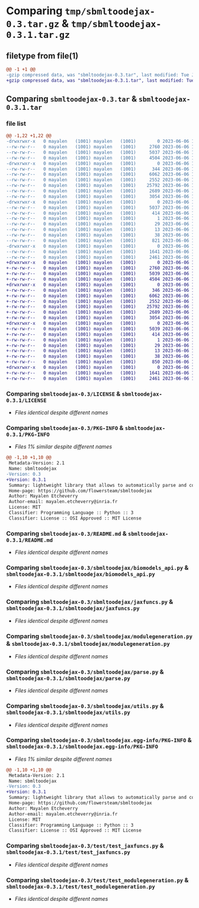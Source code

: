 # Comparing `tmp/sbmltoodejax-0.3.tar.gz` & `tmp/sbmltoodejax-0.3.1.tar.gz`

## filetype from file(1)

```diff
@@ -1 +1 @@
-gzip compressed data, was "sbmltoodejax-0.3.tar", last modified: Tue Jun  6 15:07:25 2023, max compression
+gzip compressed data, was "sbmltoodejax-0.3.1.tar", last modified: Tue Jun  6 15:16:28 2023, max compression
```

## Comparing `sbmltoodejax-0.3.tar` & `sbmltoodejax-0.3.1.tar`

### file list

```diff
@@ -1,22 +1,22 @@
-drwxrwxr-x   0 mayalen   (1001) mayalen   (1001)        0 2023-06-06 15:07:25.018816 sbmltoodejax-0.3/
--rw-rw-r--   0 mayalen   (1001) mayalen   (1001)     2760 2023-06-06 15:00:48.000000 sbmltoodejax-0.3/LICENSE
--rw-rw-r--   0 mayalen   (1001) mayalen   (1001)     5037 2023-06-06 15:07:25.014816 sbmltoodejax-0.3/PKG-INFO
--rw-rw-r--   0 mayalen   (1001) mayalen   (1001)     4504 2023-06-06 15:00:48.000000 sbmltoodejax-0.3/README.md
-drwxrwxr-x   0 mayalen   (1001) mayalen   (1001)        0 2023-06-06 15:07:25.014816 sbmltoodejax-0.3/sbmltoodejax/
--rw-rw-r--   0 mayalen   (1001) mayalen   (1001)      344 2023-06-06 15:00:48.000000 sbmltoodejax-0.3/sbmltoodejax/__init__.py
--rw-rw-r--   0 mayalen   (1001) mayalen   (1001)     6062 2023-06-06 15:00:48.000000 sbmltoodejax-0.3/sbmltoodejax/biomodels_api.py
--rw-rw-r--   0 mayalen   (1001) mayalen   (1001)     2552 2023-06-06 15:00:48.000000 sbmltoodejax-0.3/sbmltoodejax/jaxfuncs.py
--rw-rw-r--   0 mayalen   (1001) mayalen   (1001)    25792 2023-06-06 15:00:48.000000 sbmltoodejax-0.3/sbmltoodejax/modulegeneration.py
--rw-rw-r--   0 mayalen   (1001) mayalen   (1001)     2689 2023-06-06 15:00:48.000000 sbmltoodejax-0.3/sbmltoodejax/parse.py
--rw-rw-r--   0 mayalen   (1001) mayalen   (1001)     3054 2023-06-06 15:00:48.000000 sbmltoodejax-0.3/sbmltoodejax/utils.py
-drwxrwxr-x   0 mayalen   (1001) mayalen   (1001)        0 2023-06-06 15:07:25.014816 sbmltoodejax-0.3/sbmltoodejax.egg-info/
--rw-rw-r--   0 mayalen   (1001) mayalen   (1001)     5037 2023-06-06 15:07:24.000000 sbmltoodejax-0.3/sbmltoodejax.egg-info/PKG-INFO
--rw-rw-r--   0 mayalen   (1001) mayalen   (1001)      414 2023-06-06 15:07:24.000000 sbmltoodejax-0.3/sbmltoodejax.egg-info/SOURCES.txt
--rw-rw-r--   0 mayalen   (1001) mayalen   (1001)        1 2023-06-06 15:07:24.000000 sbmltoodejax-0.3/sbmltoodejax.egg-info/dependency_links.txt
--rw-rw-r--   0 mayalen   (1001) mayalen   (1001)       29 2023-06-06 15:07:24.000000 sbmltoodejax-0.3/sbmltoodejax.egg-info/requires.txt
--rw-rw-r--   0 mayalen   (1001) mayalen   (1001)       13 2023-06-06 15:07:24.000000 sbmltoodejax-0.3/sbmltoodejax.egg-info/top_level.txt
--rw-rw-r--   0 mayalen   (1001) mayalen   (1001)       38 2023-06-06 15:07:25.018816 sbmltoodejax-0.3/setup.cfg
--rw-rw-r--   0 mayalen   (1001) mayalen   (1001)      821 2023-06-06 15:07:18.000000 sbmltoodejax-0.3/setup.py
-drwxrwxr-x   0 mayalen   (1001) mayalen   (1001)        0 2023-06-06 15:07:25.014816 sbmltoodejax-0.3/test/
--rw-rw-r--   0 mayalen   (1001) mayalen   (1001)     1641 2023-06-06 15:00:48.000000 sbmltoodejax-0.3/test/test_jaxfuncs.py
--rw-rw-r--   0 mayalen   (1001) mayalen   (1001)     2461 2023-06-06 15:00:48.000000 sbmltoodejax-0.3/test/test_modulegeneration.py
+drwxrwxr-x   0 mayalen   (1001) mayalen   (1001)        0 2023-06-06 15:16:28.756468 sbmltoodejax-0.3.1/
+-rw-rw-r--   0 mayalen   (1001) mayalen   (1001)     2760 2023-06-06 15:00:48.000000 sbmltoodejax-0.3.1/LICENSE
+-rw-rw-r--   0 mayalen   (1001) mayalen   (1001)     5039 2023-06-06 15:16:28.756468 sbmltoodejax-0.3.1/PKG-INFO
+-rw-rw-r--   0 mayalen   (1001) mayalen   (1001)     4504 2023-06-06 15:00:48.000000 sbmltoodejax-0.3.1/README.md
+drwxrwxr-x   0 mayalen   (1001) mayalen   (1001)        0 2023-06-06 15:16:28.756468 sbmltoodejax-0.3.1/sbmltoodejax/
+-rw-rw-r--   0 mayalen   (1001) mayalen   (1001)      346 2023-06-06 15:16:19.000000 sbmltoodejax-0.3.1/sbmltoodejax/__init__.py
+-rw-rw-r--   0 mayalen   (1001) mayalen   (1001)     6062 2023-06-06 15:00:48.000000 sbmltoodejax-0.3.1/sbmltoodejax/biomodels_api.py
+-rw-rw-r--   0 mayalen   (1001) mayalen   (1001)     2552 2023-06-06 15:00:48.000000 sbmltoodejax-0.3.1/sbmltoodejax/jaxfuncs.py
+-rw-rw-r--   0 mayalen   (1001) mayalen   (1001)    25792 2023-06-06 15:00:48.000000 sbmltoodejax-0.3.1/sbmltoodejax/modulegeneration.py
+-rw-rw-r--   0 mayalen   (1001) mayalen   (1001)     2689 2023-06-06 15:00:48.000000 sbmltoodejax-0.3.1/sbmltoodejax/parse.py
+-rw-rw-r--   0 mayalen   (1001) mayalen   (1001)     3054 2023-06-06 15:00:48.000000 sbmltoodejax-0.3.1/sbmltoodejax/utils.py
+drwxrwxr-x   0 mayalen   (1001) mayalen   (1001)        0 2023-06-06 15:16:28.756468 sbmltoodejax-0.3.1/sbmltoodejax.egg-info/
+-rw-rw-r--   0 mayalen   (1001) mayalen   (1001)     5039 2023-06-06 15:16:28.000000 sbmltoodejax-0.3.1/sbmltoodejax.egg-info/PKG-INFO
+-rw-rw-r--   0 mayalen   (1001) mayalen   (1001)      414 2023-06-06 15:16:28.000000 sbmltoodejax-0.3.1/sbmltoodejax.egg-info/SOURCES.txt
+-rw-rw-r--   0 mayalen   (1001) mayalen   (1001)        1 2023-06-06 15:16:28.000000 sbmltoodejax-0.3.1/sbmltoodejax.egg-info/dependency_links.txt
+-rw-rw-r--   0 mayalen   (1001) mayalen   (1001)       29 2023-06-06 15:16:28.000000 sbmltoodejax-0.3.1/sbmltoodejax.egg-info/requires.txt
+-rw-rw-r--   0 mayalen   (1001) mayalen   (1001)       13 2023-06-06 15:16:28.000000 sbmltoodejax-0.3.1/sbmltoodejax.egg-info/top_level.txt
+-rw-rw-r--   0 mayalen   (1001) mayalen   (1001)       38 2023-06-06 15:16:28.756468 sbmltoodejax-0.3.1/setup.cfg
+-rw-rw-r--   0 mayalen   (1001) mayalen   (1001)      850 2023-06-06 15:14:35.000000 sbmltoodejax-0.3.1/setup.py
+drwxrwxr-x   0 mayalen   (1001) mayalen   (1001)        0 2023-06-06 15:16:28.756468 sbmltoodejax-0.3.1/test/
+-rw-rw-r--   0 mayalen   (1001) mayalen   (1001)     1641 2023-06-06 15:00:48.000000 sbmltoodejax-0.3.1/test/test_jaxfuncs.py
+-rw-rw-r--   0 mayalen   (1001) mayalen   (1001)     2461 2023-06-06 15:00:48.000000 sbmltoodejax-0.3.1/test/test_modulegeneration.py
```

### Comparing `sbmltoodejax-0.3/LICENSE` & `sbmltoodejax-0.3.1/LICENSE`

 * *Files identical despite different names*

### Comparing `sbmltoodejax-0.3/PKG-INFO` & `sbmltoodejax-0.3.1/PKG-INFO`

 * *Files 1% similar despite different names*

```diff
@@ -1,10 +1,10 @@
 Metadata-Version: 2.1
 Name: sbmltoodejax
-Version: 0.3
+Version: 0.3.1
 Summary: lightweight library that allows to automatically parse and convert SBML models into python models written end-to-end in JAX
 Home-page: https://github.com/flowersteam/sbmltoodejax
 Author: Mayalen Etcheverry
 Author-email: mayalen.etcheverry@inria.fr
 License: MIT
 Classifier: Programming Language :: Python :: 3
 Classifier: License :: OSI Approved :: MIT License
```

### Comparing `sbmltoodejax-0.3/README.md` & `sbmltoodejax-0.3.1/README.md`

 * *Files identical despite different names*

### Comparing `sbmltoodejax-0.3/sbmltoodejax/biomodels_api.py` & `sbmltoodejax-0.3.1/sbmltoodejax/biomodels_api.py`

 * *Files identical despite different names*

### Comparing `sbmltoodejax-0.3/sbmltoodejax/jaxfuncs.py` & `sbmltoodejax-0.3.1/sbmltoodejax/jaxfuncs.py`

 * *Files identical despite different names*

### Comparing `sbmltoodejax-0.3/sbmltoodejax/modulegeneration.py` & `sbmltoodejax-0.3.1/sbmltoodejax/modulegeneration.py`

 * *Files identical despite different names*

### Comparing `sbmltoodejax-0.3/sbmltoodejax/parse.py` & `sbmltoodejax-0.3.1/sbmltoodejax/parse.py`

 * *Files identical despite different names*

### Comparing `sbmltoodejax-0.3/sbmltoodejax/utils.py` & `sbmltoodejax-0.3.1/sbmltoodejax/utils.py`

 * *Files identical despite different names*

### Comparing `sbmltoodejax-0.3/sbmltoodejax.egg-info/PKG-INFO` & `sbmltoodejax-0.3.1/sbmltoodejax.egg-info/PKG-INFO`

 * *Files 1% similar despite different names*

```diff
@@ -1,10 +1,10 @@
 Metadata-Version: 2.1
 Name: sbmltoodejax
-Version: 0.3
+Version: 0.3.1
 Summary: lightweight library that allows to automatically parse and convert SBML models into python models written end-to-end in JAX
 Home-page: https://github.com/flowersteam/sbmltoodejax
 Author: Mayalen Etcheverry
 Author-email: mayalen.etcheverry@inria.fr
 License: MIT
 Classifier: Programming Language :: Python :: 3
 Classifier: License :: OSI Approved :: MIT License
```

### Comparing `sbmltoodejax-0.3/test/test_jaxfuncs.py` & `sbmltoodejax-0.3.1/test/test_jaxfuncs.py`

 * *Files identical despite different names*

### Comparing `sbmltoodejax-0.3/test/test_modulegeneration.py` & `sbmltoodejax-0.3.1/test/test_modulegeneration.py`

 * *Files identical despite different names*

